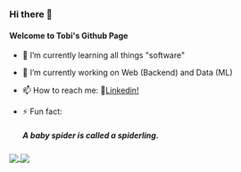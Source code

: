 ### Hi there 👋
####  Welcome to Tobi's Github Page

- 🌱 I’m currently learning all things "software"
- 🔭 I’m currently working on Web (Backend) and Data (ML) 
- 📫 How to reach me:  📲[Linkedin!](https://www.linkedin.com/in/akintunlese-oluwatobi/)


- ⚡ Fun fact:<h5> A baby spider is called a spiderling. </h5>
                      

<a href="https://github.com/anuraghazra/github-readme-stats">
  <img align="center" src="https://github-readme-stats.vercel.app/api?username=oluwatobi1&theme=midnight-purple&show_icons=true" />
</a>
<a href="https://github.com/anuraghazra/github-readme-stats">
  <img align="center" src="https://github-readme-stats.vercel.app/api/top-langs/?username=oluwatobi1&layout=compact" />
</a>

<!--
**oluwatobi1/oluwatobi1** is a ✨ _special_ ✨ repository because its `README.md` (this file) appears on your GitHub profile.

Here are some ideas to get you started:

- 🌱 I’m currently learning ...
- 🔭 I’m currently working on ...
- 👯 I’m looking to collaborate on ...
- 🤔 I’m looking for help with ...
- 💬 Ask me about ...
- 📫 How to reach me: ...
- 😄 Pronouns: ...
- ⚡ Fun fact: ...
-->
